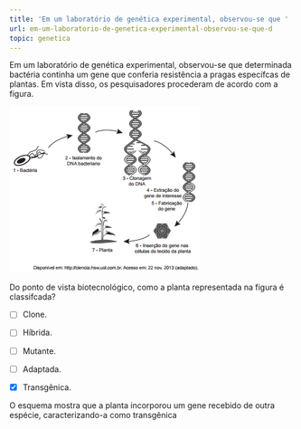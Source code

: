 ```yaml
---
title: 'Em um laboratório de genética experimental, observou-se que '
url: em-um-laboratorio-de-genetica-experimental-observou-se-que-d
topic: genetica
---
```



Em um laboratório de genética experimental, observou-se que determinada bactéria continha um gene que conferia resistência a pragas específcas de plantas. Em vista disso, os pesquisadores procederam de acordo com a figura.

![](2daac325-be98-487d-deaf-9885e30b214c.png)

Do ponto de vista biotecnológico, como a planta representada na figura é classifcada?



- [ ] Clone.
- [ ] Híbrida.
- [ ] Mutante.
- [ ] Adaptada.
- [x] Transgênica.


O esquema mostra que a planta incorporou um gene recebido de outra espécie, caracterizando-a como transgênica
